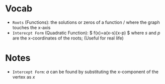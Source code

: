 # Vocab
- `Roots` (Functions): the solutions or zeros of a function / where the graph touches the x-axis
- `Interecpt Form` (Quadratic Function): $ f(x)=a(x-s)(x-p) $ where $s$ and $p$ are the x-coordinates of the roots; (Useful for real life)

# Notes
- `Intercept Form`: $a$ can be found by substituting the x-component of the vertex as $x$